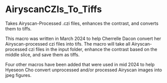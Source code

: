 # AiryscanCZIs_To_Tiffs
Takes Airyscan-Processed .czi files, enhances the contrast, and converts them to tiffs.

This macro was written in March 2024 to help Cherrelle Dacon convert her Airyscan-processed czi files into tifs.
The macro will take all Airyscan-processed czi files in the input folder, enhance the contrast based on the
middle slice, and save them as tiffs.

Four other macros have been added that were used in mid 2024 to help Hyeseon Cho convert unprocessed and/or processed
Airyscan images into jpeg figures.
